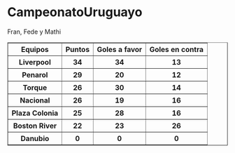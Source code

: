 # CampeonatoUruguayo

<!doctype html>
<html>
    <head>
    <title>Campeonato Uruguayo </title>
    </head>
    <body>
    <caption>Fran, Fede y Mathi</caption>
    <table border ="1">
        <thead>
            <tr>
                <th>Equipos</th>
                <th>Puntos </th>
                <th>Goles a favor</th>
                <th>Goles en contra</th>
            </tr>
        </thead>
        <tbody>
            <tr>
                <th>Liverpool</th>
                <th>34</th>
                <th>34</th>
                <th>13</th>
            </tr>
                        <tr>
                <th>Penarol</th>
                <th>29</th>
                <th>20</th>
                <th>12</th>
            </tr>
                        <tr>
                <th>Torque</th>
                <th>26</th>
                <th>30</th>
                <th>14</th>
            </tr>
                        <tr>
                <th>Nacional</th>
                <th>26</th>
                <th>19</th>
                <th>16</th>  
            </tr>
                        <tr>
                <th>Plaza Colonia</th>
                <th>25</th>
                <th>28</th>
                <th>16</th>   
            </tr>
                        <tr>
                <th>Boston River</th>
                <th>22</th>
                <th>23</th>
                <th>26</th>
            </tr>
                          <tr>
                <th>Danubio</th>
                <th>0</th>
                <th>0</th>
                <th>0</th>  
            </tr>
        </tbody>
    </table>   
    </body>
</html>